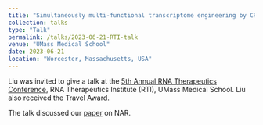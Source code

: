 ```yaml
---
title: "Simultaneously multi-functional transcriptome engineering by CRISPR RNA scaffold"
collection: talks
type: "Talk"
permalink: /talks/2023-06-21-RTI-talk
venue: "UMass Medical School"
date: 2023-06-21
location: "Worcester, Massachusetts, USA"
---
```


Liu was invited to give a talk at the [5th Annual RNA Therapeutics Conference](https://www.umassmed.edu/RNATx/program/), RNA Therapeutics Institute (RTI), UMass Medical School. Liu also received the Travel Award.

The talk discussed our [paper](https://doi.org/10.1093/nar/gkad547) on NAR.

